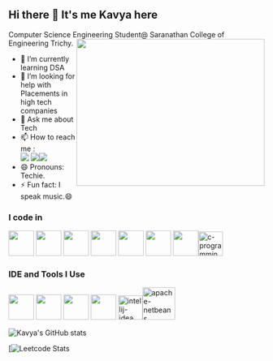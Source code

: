 ## Hi there 👋 It's me Kavya here

Computer Science Engineering Student@ Saranathan College of Engineering Trichy.
<img align="right" width="370" height="290" src="https://i.gifer.com/En1y.gif">    
- 🌱 I’m currently learning DSA
- 🤔 I’m looking for help with Placements in high tech companies
- 💬 Ask me about Tech
- 📫 How to reach me :
<br /> [<img src="https://img.shields.io/badge/Instagram-E4405F?style=for-the-badge&logo=instagram&logoColor=white" />](https://www.instagram.com/kavya_vj_2022?igsh=MXNiOWJmZmd5dXBrcQ==) [<img src="https://img.shields.io/badge/LinkedIn-0077B5?style=for-the-badge&logo=linkedin&logoColor=white" />](https://www.linkedin.com/in/kavya-sankar)[<img src="https://img.shields.io/badge/Gmail-D14836?style=for-the-badge&logo=gmail&logoColor=white
" />](https://www.bharathsenthil34@gmail.com)
- 😄 Pronouns: Techie.
- ⚡ Fun fact: I speak music.😄


### I code in
<img height="50" width="50" src="https://img.icons8.com/color/48/000000/python.png" /> <img height="50" width="50" src="https://img.icons8.com/color/48/000000/java-coffee-cup-logo.png" /> <img height="50" width="50" src="https://img.icons8.com/color/48/000000/html-5.png" /> <img height="50" width="50" src="https://img.icons8.com/color/48/000000/css3.png" /> <img height="50" width="50" src="https://img.icons8.com/color/48/000000/bootstrap.png" />
<img height="50" width="50" src="https://img.icons8.com/color/48/000000/javascript.png"/>  <img height="50" width="50" src="https://img.icons8.com/color/48/000000/mysql-logo.png"/><img width="48" height="48" src="https://img.icons8.com/fluency/48/c-programming.png" alt="c-programming"/>

### IDE and Tools I Use
<img height="50" width="50" src="https://img.icons8.com/color/48/000000/visual-studio-code-2019.png"/> <img height="50" width="50" src="https://img.icons8.com/color/48/000000/pycharm.png"/> <img height="50" width="50" src="https://img.icons8.com/color/50/000000/git.png"/>  <img height="50" src="https://img.icons8.com/officel/480/null/java-eclipse.png"/> <img width="48" height="48" src="https://img.icons8.com/color/48/intellij-idea.png" alt="intellij-idea"/><img width="64" height="64" src="https://img.icons8.com/dusk/64/apache-netbeans.png" alt="apache-netbeans"/>


![Kavya's GitHub stats](https://github-readme-stats.vercel.app/api?username=kavyasankar19&theme=dark&show_icons=true&&hide=issues,contribs)

[![Leetcode Stats](https://leetcard.jacoblin.cool/jankijanaki52?theme=dark&font=Marcellus&ext=activity)
